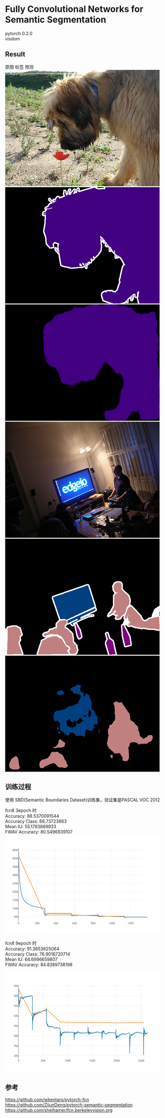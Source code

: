 # Fully Convolutional Networks for Semantic Segmentation
pytorch 0.2.0    
visdom   

## Result
原图 标签 预测   
![src](picture/0_src.jpg) ![label](picture/0_label.png) ![pred](picture/0_out.png)
![src](picture/1_src.jpg) ![label](picture/1_label.png) ![pred](picture/1_out.png)


## 训练过程
使用 SBD(Semantic Boundaries Dataset)训练集，验证集是PASCAL VOC 2012  

fcn8 3epoch 时  
Accuracy: 88.5370091544   
Accuracy Class: 68.73723663  
Mean IU: 55.1793869933   
FWAV Accuracy: 80.5496839107  
![epoch3](picture/fcn8-3epoch.svg)  

fcn8 9epoch 时  
Accuracy: 91.3853625064  
Accuracy Class: 76.9016720714  
Mean IU: 64.6996659807  
FWAV Accuracy: 84.8389738198  

![epoch9](picture/fcn8-9epoch.svg)


## 参考
https://github.com/wkentaro/pytorch-fcn  
https://github.com/ZijunDeng/pytorch-semantic-segmentation  
https://github.com/shelhamer/fcn.berkeleyvision.org   
